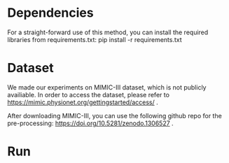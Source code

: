 # Dependencies
For a straight-forward use of this method, you can install the required libraries from requirements.txt: pip install -r requirements.txt
# Dataset
We made our experiments on MIMIC-III dataset, which is not publicly availiable. In order to access the dataset, please refer to https://mimic.physionet.org/gettingstarted/access/ .

After downloading MIMIC-III, you can use the following github repo for the pre-processing: https://doi.org/10.5281/zenodo.1306527 .
# Run 
